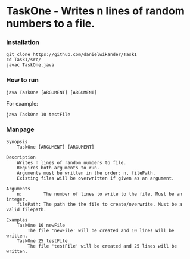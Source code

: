 # TaskOne - Writes n lines of random numbers to a file.

### Installation
```
git clone https://github.com/danielwikander/Task1
cd Task1/src/
javac TaskOne.java
```

### How to run
`java TaskOne [ARGUMENT] [ARGUMENT]`

For example:

`java TaskOne 10 testFile`

### Manpage
```
Synopsis 
    TaskOne [ARGUMENT] [ARGUMENT]
    
Description
    Writes n lines of random numbers to file.
    Requires both arguments to run.
    Arguments must be written in the order: n, filePath.
    Existing files will be overwritten if given as an argument.

Arguments
    n:        The number of lines to write to the file. Must be an integer.
    filePath: The path the the file to create/overwrite. Must be a valid filepath.

Examples
    TaskOne 10 newFile
        The file 'newFile' will be created and 10 lines will be written.
    TaskOne 25 testFile
        The file 'testFile' will be created and 25 lines will be written.
```
